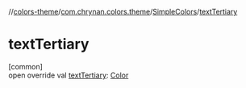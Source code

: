 //[colors-theme](../../../index.md)/[com.chrynan.colors.theme](../index.md)/[SimpleColors](index.md)/[textTertiary](text-tertiary.md)

# textTertiary

[common]\
open override val [textTertiary](text-tertiary.md): [Color](../../../../colors-core/colors-core/com.chrynan.colors/-color/index.md)
